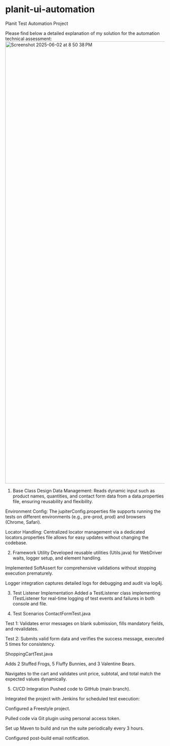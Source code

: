 # planit-ui-automation
Planit Test Automation Project

Please find below a detailed explanation of my solution for the automation technical assessment:
<img width="1392" alt="Screenshot 2025-06-02 at 8 50 38 PM" src="https://github.com/user-attachments/assets/4ac0b97a-ff7d-4e9a-9f23-3cc2c4b297ce" />

1. Base Class Design
Data Management: Reads dynamic input such as product names, quantities, and contact form data from a data.properties file, ensuring reusability and flexibility.

Environment Config: The jupiterConfig.properties file supports running the tests on different environments (e.g., pre-prod, prod) and browsers (Chrome, Safari).

Locator Handling: Centralized locator management via a dedicated locators.properties file allows for easy updates without changing the codebase.

2. Framework Utility
Developed reusable utilities (Utils.java) for WebDriver waits, logger setup, and element handling.

Implemented SoftAssert for comprehensive validations without stopping execution prematurely.

Logger integration captures detailed logs for debugging and audit via log4j.

3. Test Listener Implementation
Added a TestListener class implementing ITestListener for real-time logging of test events and failures in both console and file.

4. Test Scenarios
ContactFormTest.java

Test 1: Validates error messages on blank submission, fills mandatory fields, and revalidates.

Test 2: Submits valid form data and verifies the success message, executed 5 times for consistency.

ShoppingCartTest.java

Adds 2 Stuffed Frogs, 5 Fluffy Bunnies, and 3 Valentine Bears.

Navigates to the cart and validates unit price, subtotal, and total match the expected values dynamically.

5. CI/CD Integration
Pushed code to GitHub (main branch).

Integrated the project with Jenkins for scheduled test execution:

Configured a Freestyle project.

Pulled code via Git plugin using personal access token.

Set up Maven to build and run the suite periodically every 3 hours.

Configured post-build email notification.
